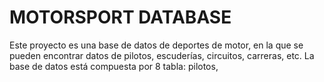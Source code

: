 # MOTORSPORT DATABASE
Este proyecto es una base de datos de deportes de motor, en la que se pueden encontrar datos de pilotos, escuderías, 
circuitos, carreras, etc. La base de datos está compuesta por 8 tabla: pilotos, 